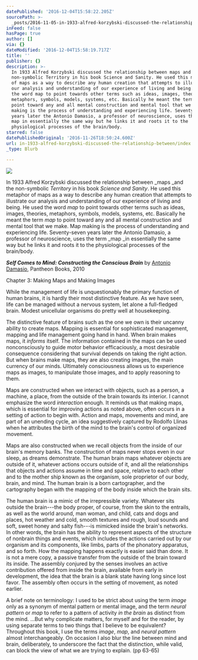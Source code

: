 ```yaml
---
datePublished: '2016-12-04T15:58:22.205Z'
sourcePath: >-
  _posts/2016-11-05-in-1933-alfred-korzybski-discussed-the-relationship-between.md
inFeed: false
hasPage: true
author: []
via: {}
dateModified: '2016-12-04T15:58:19.717Z'
title: ''
publisher: {}
description: >-
  In 1933 Alfred Korzybski discussed the relationship between maps and the
  non-symbolic Territory in his book Science and Sanity. He used this metaphor
  of maps as a way to describe any human creation that attempts to illustrate
  our analysis and understanding of our experience of living and being. He used
  the word map to point towards other terms such as ideas, images, theories,
  metaphors, symbols, models, systems, etc. Basically he meant the term map to
  point toward any and all mental construction and mental tool that we make. Map
  making is the process of understanding and experiencing life. Seventy-seven
  years later the Antonio Damasio, a professor of neuroscience, uses the term
  map in essentially the same way but he links it and roots it to the
  physiological processes of the brain/body.
starred: false
datePublishedOriginal: '2016-11-26T18:50:24.600Z'
url: in-1933-alfred-korzybski-discussed-the-relationship-between/index.html
_type: Blurb

---
```

![](https://the-grid-user-content.s3-us-west-2.amazonaws.com/a2e8214d-cd2f-4b6e-9f5e-fa9255080fdc.jpg)

In 1933 Alfred Korzybski discussed the relationship between _maps _and the non-symbolic _Territory_ in his book _Science and Sanity_. He used this metaphor of maps as a way to describe any human creation that attempts to illustrate our analysis and understanding of our experience of living and being. He used the word _map_ to point towards other terms such as ideas, images, theories, metaphors, symbols, models, systems, etc. Basically he meant the term _map_ to point toward any and all mental construction and mental tool that we make. Map making is the process of understanding and experiencing life. Seventy-seven years later the Antonio Damasio, a professor of neuroscience, uses the term _map _in essentially the same way but he links it and roots it to the physiological processes of the brain/body.

_**Self Comes to Mind: Constructing the Conscious Brain**_ by [Antonio Damasio][0], Pantheon Books, 2010

Chapter 3: Making Maps and Making Images

While the management of life is unquestionably the primary function of human brains, it is hardly their most distinctive feature. As we have seen, life can be managed without a nervous system, let alone a full-fledged brain. Modest unicellular organisms do pretty well at housekeeping.

The distinctive feature of brains such as the one we own is their uncanny ability to create maps. Mapping is essential for sophisticated management, mapping and life management going hand in hand. When brain makes maps, it _informs_ itself. The information contained in the maps can be used nonconsciously to guide motor behavior efficaciously, a most desirable consequence considering that survival depends on taking the right action. But when brains make maps, they are also creating images, the main currency of our minds. Ultimately consciousness allows us to experience maps as images, to manipulate those images, and to apply reasoning to them.

Maps are constructed when we interact with objects, such as a person, a machine, a place, from the outside of the brain towards its interior. I cannot emphasize the word _interaction_ enough. It reminds us that making maps, which is essential for improving actions as noted above, often occurs in a setting of action to begin with. Action and maps, movements and mind, are part of an unending cycle, an idea suggestively captured by Rodolfo Llinas when he attributes the birth of the mind to the brain's control of organized movement.

Maps are also constructed when we recall objects from the inside of our brain's memory banks. The construction of maps never stops even in our sleep, as dreams demonstrate. The human brain maps whatever objects are outside of it, whatever actions occurs outside of it, and all the relationships that objects and actions assume in time and space, relative to each other and to the mother ship known as the organism, sole proprietor of our body, brain, and mind. The human brain is a born cartographer, and the cartography began with the mapping of the body inside which the brain sits.

The human brain is a mimic of the irrepressible variety. Whatever sits outside the brain---the body proper, of course, from the skin to the entrails, as well as the world around, man woman, and child, cats and dogs and places, hot weather and cold, smooth textures and rough, loud sounds and soft, sweet honey and salty fish---is mimicked inside the brain's networks. In other words, the brain has the ability to represent aspects of the structure of nonbrain things and events, which includes the actions carried out by our organism and its components, like limbs, parts of the phonatory apparatus, and so forth. How the mapping happens exactly is easier said than done. It is not a mere copy, a passive transfer from the outside of the brain toward its inside. The assembly conjured by the senses involves an active contribution offered from inside the brain, available from early in development, the idea that the brain is a blank state having long since lost favor. The assembly often occurs in the setting of movement, as noted earlier.

A brief note on terminology: I used to be strict about using the term _image_ only as a synonym of mental pattern or mental image, and the term _neural pattern_ or _map_ to refer to a pattern of activity _in the brain_ as distinct from the mind. ...But why complicate matters, for myself and for the reader, by using separate terms to two things that I believe to be equivalent? Throughout this book, I use the terms _image_, _map_, and _neural pattern_ almost interchangeably. On occasion I also blur the line between mind and brain, deliberately, to underscore the fact that the distinction, while valid, can block the view of what we are trying to explain. (pp 63-65)

[0]: https://en.wikipedia.org/wiki/Antonio_Damasio "Antonio Damasio at wikipedia"